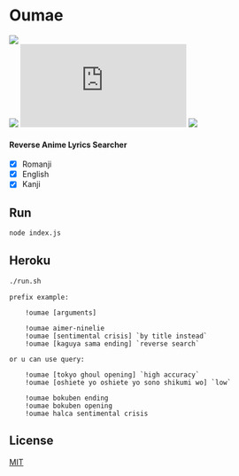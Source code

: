 # Oumae  
![](https://i.imgur.com/cJ7EsE1.png)  
![](https://img.shields.io/npm/v/nodemon) ![](https://img.shields.io/node/v/discord.js) [![](https://img.shields.io/website?down_message=red&up_color=gold&url=http%3A%2F%2Foumae.kireisubs.org%2F)](https://oumae.kireisubs.org/)  
#### Reverse Anime Lyrics Searcher  
- [x] Romanji
- [x] English
- [x] Kanji  

## Run
```sh
node index.js
```

## Heroku
```sh
./run.sh
```

```
prefix example:

    !oumae [arguments]

    !oumae aimer-ninelie
    !oumae [sentimental crisis] `by title instead`
    !oumae [kaguya sama ending] `reverse search`

or u can use query:

    !oumae [tokyo ghoul opening] `high accuracy`
    !oumae [oshiete yo oshiete yo sono shikumi wo] `low`
	
    !oumae bokuben ending
    !oumae bokuben opening
    !oumae halca sentimental crisis
```  

## License
[MIT](https://github.com/sinkaroid/oumae/blob/master/LICENSE)